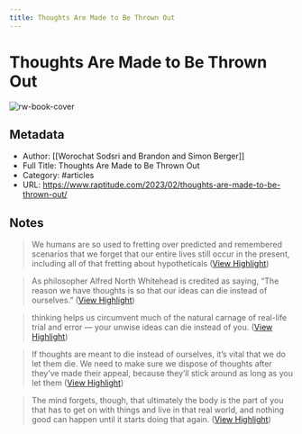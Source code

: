 ```yaml
---
title: Thoughts Are Made to Be Thrown Out
---
```

# Thoughts Are Made to Be Thrown Out

![rw-book-cover](https://www.raptitude.com/wp-content/uploads/2023/02/worachat-sodsri-nCz_ZgnbtaE-unsplash600.jpg)

## Metadata
- Author: [[Worochat Sodsri and Brandon and Simon Berger]]
- Full Title: Thoughts Are Made to Be Thrown Out
- Category: #articles
- URL: https://www.raptitude.com/2023/02/thoughts-are-made-to-be-thrown-out/

## Notes
> We humans are so used to fretting over predicted and remembered scenarios that we forget that our entire lives still occur in the present, including all of that fretting about hypotheticals ([View Highlight](https://read.readwise.io/read/01gt6n9pdtaj9k7n3m33n24jw9))

> As philosopher Alfred North Whitehead is credited as saying, “The reason we have thoughts is so that our ideas can die instead of ourselves.” ([View Highlight](https://read.readwise.io/read/01gt6nbbpjbwdnt13f9xqw9tqq))

> thinking helps us circumvent much of the natural carnage of real-life trial and error — your unwise ideas can die instead of you. ([View Highlight](https://read.readwise.io/read/01gt6ncb5zym2hzbb4zngt01rr))

> If thoughts are meant to die instead of ourselves, it’s vital that we do let them die. We need to make sure we dispose of thoughts after they’ve made their appeal, because they’ll stick around as long as you let them ([View Highlight](https://read.readwise.io/read/01gt6ndvx99jca0dr4jfv24n44))

> The mind forgets, though, that ultimately the body is the part of you that has to get on with things and live in that real world, and nothing good can happen until it starts doing that again. ([View Highlight](https://read.readwise.io/read/01gt6nkdncwrnzgwqhvda1s0sr))


